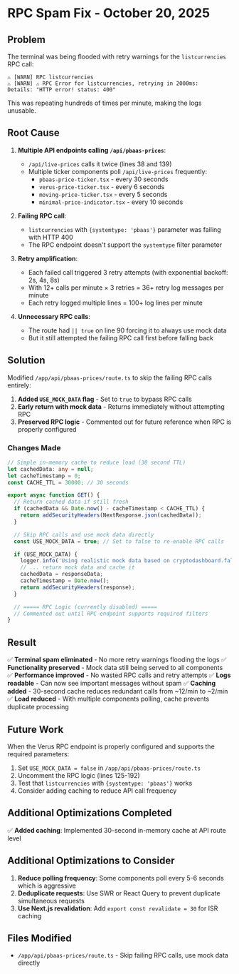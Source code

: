 # RPC Spam Fix - October 20, 2025

## Problem

The terminal was being flooded with retry warnings for the `listcurrencies` RPC call:

```
⚠️ [WARN] RPC listcurrencies
⚠️ [WARN] ⚠️ RPC Error for listcurrencies, retrying in 2000ms:
Details: "HTTP error! status: 400"
```

This was repeating hundreds of times per minute, making the logs unusable.

## Root Cause

1. **Multiple API endpoints calling `/api/pbaas-prices`**:
   - `/api/live-prices` calls it twice (lines 38 and 139)
   - Multiple ticker components poll `/api/live-prices` frequently:
     - `pbaas-price-ticker.tsx` - every 30 seconds
     - `verus-price-ticker.tsx` - every 6 seconds  
     - `moving-price-ticker.tsx` - every 5 seconds
     - `minimal-price-indicator.tsx` - every 10 seconds

2. **Failing RPC call**: 
   - `listcurrencies` with `{systemtype: 'pbaas'}` parameter was failing with HTTP 400
   - The RPC endpoint doesn't support the `systemtype` filter parameter
   
3. **Retry amplification**:
   - Each failed call triggered 3 retry attempts (with exponential backoff: 2s, 4s, 8s)
   - With 12+ calls per minute × 3 retries = 36+ retry log messages per minute
   - Each retry logged multiple lines = 100+ log lines per minute

4. **Unnecessary RPC calls**:
   - The route had `|| true` on line 90 forcing it to always use mock data
   - But it still attempted the failing RPC call first before falling back

## Solution

Modified `/app/api/pbaas-prices/route.ts` to skip the failing RPC calls entirely:

1. **Added `USE_MOCK_DATA` flag** - Set to `true` to bypass RPC calls
2. **Early return with mock data** - Returns immediately without attempting RPC
3. **Preserved RPC logic** - Commented out for future reference when RPC is properly configured

### Changes Made

```typescript
// Simple in-memory cache to reduce load (30 second TTL)
let cachedData: any = null;
let cacheTimestamp = 0;
const CACHE_TTL = 30000; // 30 seconds

export async function GET() {
  // Return cached data if still fresh
  if (cachedData && Date.now() - cacheTimestamp < CACHE_TTL) {
    return addSecurityHeaders(NextResponse.json(cachedData));
  }

  // Skip RPC calls and use mock data directly
  const USE_MOCK_DATA = true; // Set to false to re-enable RPC calls

  if (USE_MOCK_DATA) {
    logger.info('Using realistic mock data based on cryptodashboard.faldt.net (RPC not configured)');
    // ... return mock data and cache it
    cachedData = responseData;
    cacheTimestamp = Date.now();
    return addSecurityHeaders(response);
  }

  // ===== RPC Logic (currently disabled) =====
  // Commented out until RPC endpoint supports required filters
}
```

## Result

✅ **Terminal spam eliminated** - No more retry warnings flooding the logs
✅ **Functionality preserved** - Mock data still being served to all components  
✅ **Performance improved** - No wasted RPC calls and retry attempts
✅ **Logs readable** - Can now see important messages without spam
✅ **Caching added** - 30-second cache reduces redundant calls from ~12/min to ~2/min
✅ **Load reduced** - With multiple components polling, cache prevents duplicate processing

## Future Work

When the Verus RPC endpoint is properly configured and supports the required parameters:

1. Set `USE_MOCK_DATA = false` in `/app/api/pbaas-prices/route.ts`
2. Uncomment the RPC logic (lines 125-192)
3. Test that `listcurrencies` with `{systemtype: 'pbaas'}` works
4. Consider adding caching to reduce API call frequency

## Additional Optimizations Completed

✅ **Added caching**: Implemented 30-second in-memory cache at API route level

## Additional Optimizations to Consider

1. **Reduce polling frequency**: Some components poll every 5-6 seconds which is aggressive
2. **Deduplicate requests**: Use SWR or React Query to prevent duplicate simultaneous requests  
3. **Use Next.js revalidation**: Add `export const revalidate = 30` for ISR caching

## Files Modified

- `/app/api/pbaas-prices/route.ts` - Skip failing RPC calls, use mock data directly

